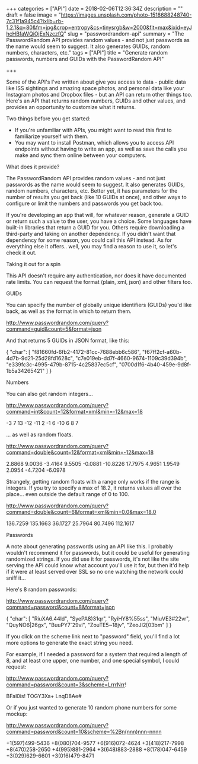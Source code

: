 +++
categories = ["API"]
date = 2018-02-06T12:36:34Z
description = ""
draft = false
image = "https://images.unsplash.com/photo-1518688248740-7c31f1a945c4?ixlib=rb-1.2.1&q=80&fm=jpg&crop=entropy&cs=tinysrgb&w=2000&fit=max&ixid=eyJhcHBfaWQiOjExNzczfQ"
slug = "passwordrandom-api"
summary = "The PasswordRandom API provides random values - and not just passwords as the name would seem to suggest. It also generates GUIDs, random numbers, characters, etc."
tags = ["API"]
title = "Generate random passwords, numbers and GUIDs with the PasswordRandom API"

+++


Some of the API's I've written about give you access to data - public data like ISS sightings and amazing space photos, and personal data like your Instagram photos and Dropbox files - but an API can return other things too. Here's an API that returns random numbers, GUIDs and other values, and provides an opportunity to customize what it returns.

Two things before you get started:

 * If you're unfamiliar with APIs, you might want to read this first to familiarize yourself with them.
 * You may want to install Postman, which allows you to access API endpoints without having to write an app, as well as save the calls you make and sync them online between your computers.


What does it provide?

The PasswordRandom API provides random values - and not just passwords as the name would seem to suggest. It also generates GUIDs, random numbers, characters, etc. Better yet, it has parameters for the number of results you get back (like 10 GUIDs at once), and other ways to configure or limit the numbers and passwords you get back too.

If you're developing an app that will, for whatever reason, generate a GUID or return such a value to the user, you have a choice. Some languages have built-in libraries that return a GUID for you. Others require downloading a third-party and taking on another dependency. If you didn't want that dependency for some reason, you could call this API instead. As for everything else it offers.. well, you may find a reason to use it, so let's check it out.


Taking it out for a spin

This API doesn't require any authentication, nor does it have documented rate limits. You can request the format (plain, xml, json) and other filters too.


GUIDs

You can specify the number of globally unique identifiers (GUIDs) you'd like back, as well as the format in which to return them.

http://www.passwordrandom.com/query?command=guid&count=5&format=json

And that returns 5 GUIDs in JSON format, like this:

{
    "char": [
        "f81660fd-6fb2-4172-81cc-7688ebb6c586",
        "f67ff2cf-a60b-4d7b-9d21-25d28fd1628c",
        "c7e019eb-dd7f-4660-9674-1109c39d394b",
        "e339fc3c-4995-479b-8715-4c25837ec5cf",
        "0700d1f6-4b40-459e-9d8f-1b5a34265421"
    ]
}



Numbers

You can also get random integers...

http://www.passwordrandom.com/query?command=int&count=12&format=xml&min=-12&max=18

<?xml version="1.0" encoding="UTF-8" ?>
<random>
    <result>-3</result>
    <result>7</result>
    <result>13</result>
    <result>-12</result>
    <result>-11</result>
    <result>2</result>
    <result>-1</result>
    <result>6</result>
    <result>-10</result>
    <result>6</result>
    <result>8</result>
    <result>7</result>
</random>


... as well as random floats.

http://www.passwordrandom.com/query?command=double&count=12&format=xml&min=-12&max=18

<?xml version="1.0" encoding="UTF-8" ?>
<random>
    <result>2.8868</result>
    <result>9.0036</result>
    <result>-3.4164</result>
    <result>9.5505</result>
    <result>-0.0881</result>
    <result>-10.8226</result>
    <result>17.7975</result>
    <result>4.9651</result>
    <result>1.9549</result>
    <result>2.0954</result>
    <result>-4.7204</result>
    <result>-6.0978</result>
</random>


Strangely, getting random floats with a range only works if the range is integers. If you try to specify a max of 18.2, it returns values all over the place... even outside the default range of 0 to 100.

http://www.passwordrandom.com/query?command=double&count=6&format=xml&min=0.0&max=18.0

<?xml version="1.0" encoding="UTF-8" ?>
<random>
    <result>136.7259</result>
    <result>135.1663</result>
    <result>36.1727</result>
    <result>25.7964</result>
    <result>80.7496</result>
    <result>112.1617</result>
</random>



Passwords

A note about generating passwords using an API like this. I probably wouldn't recommend it for passwords, but it could be useful for generating randomized strings. If you did use it for passwords, it's not like the site serving the API could know what account you'll use it for, but then it'd help if it were at least served over SSL so no one watching the network could sniff it...

Here's 8 random passwords:

http://www.passwordrandom.com/query?command=password&count=8&format=json

{
    "char": [
        "RiuXA6.44ld",
        "SyePA8)31qr",
        "RyiHY8%55ss",
        "MiuVE3#22vr",
        "QuyNO6|26gx",
        "BuuPY7`29vl",
        "ZouTE5~18jv",
        "ZeoJI2[03bm"
    ]
}


If you click on the scheme link next to "password" field, you'll find a lot more options to generate the exact string you need.

For example, if I needed a password for a system that required a length of 8, and at least one upper, one number, and one special symbol, I could request:

http://www.passwordrandom.com/query?command=password&count=3&scheme=LrrrNrr!

BFal0is!
TOGY3Xa+
LnqD8Ae#


Or if you just wanted to generate 10 random phone numbers for some mockup:

http://www.passwordrandom.com/query?command=password&count=10&scheme=%2Bn(nnn)nnn-nnnn

+1(597)499-5436
+8(080)704-9577
+6(916)072-4624
+3(418)217-7998
+8(470)258-2650
+4(995)881-2964
+3(648)883-2888
+8(178)047-6459
+3(029)629-6601
+3(016)479-8471
